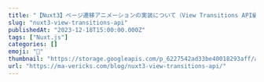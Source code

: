 ```yaml
---
title: "【Nuxt3】ページ遷移アニメーションの実装について（View Transitions API編）"
slug: "nuxt3-view-transitions-api"
publishedAt: "2023-12-18T15:00:00.000Z"
tags: ["Nuxt.js"]
categories: []
emoji: "🐺"
thumbnail: "https://storage.googleapis.com/p_6227542ad33be40018293aff/adecf4af-f10a-4b3b-8dfd-8e968570b978/nuxt3-view-transitions-api.png"
url: "https://ma-vericks.com/blog/nuxt3-view-transitions-api/"
---
```


